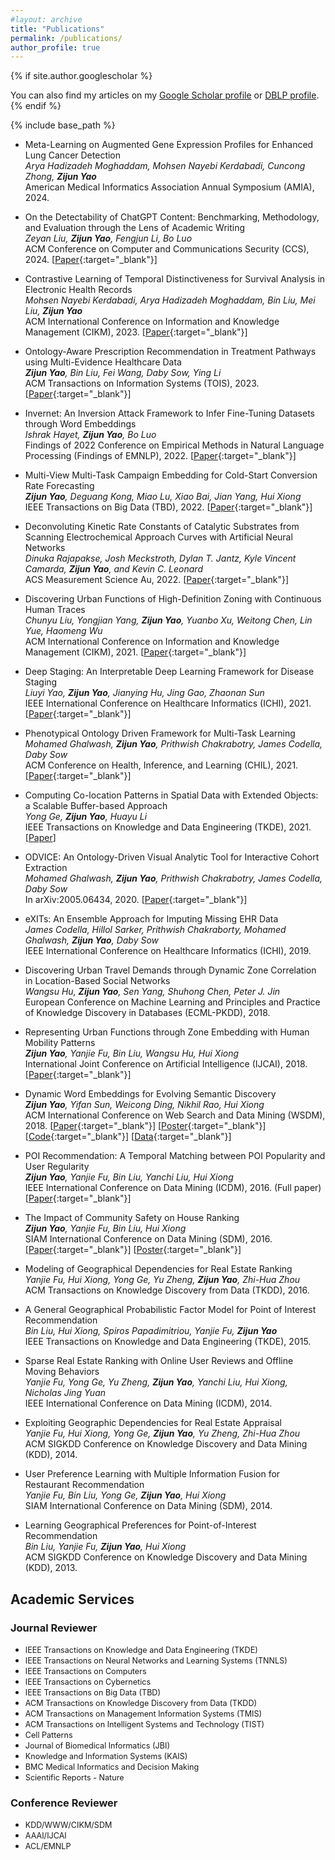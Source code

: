```yaml
---
#layout: archive
title: "Publications"
permalink: /publications/
author_profile: true
---
```


{% if site.author.googlescholar %}
  <div class="wordwrap">You can also find my articles on my <a href="{{site.author.googlescholar}}">Google Scholar profile</a> or <a href="https://dblp.org/pid/134/4025-1.html">DBLP profile</a>.</div>
{% endif %}

{% include base_path %}

<style>
.myDiv {
  font-size:0.9em;
}
</style>

- Meta-Learning on Augmented Gene Expression Profiles for Enhanced Lung Cancer Detection\
_Arya Hadizadeh Moghaddam, Mohsen Nayebi Kerdabadi, Cuncong Zhong, **Zijun Yao**_\
American Medical Informatics Association Annual Symposium (AMIA), 2024.

- On the Detectability of ChatGPT Content: Benchmarking, Methodology, and Evaluation through the Lens of Academic Writing\
_Zeyan Liu, **Zijun Yao**, Fengjun Li, Bo Luo_\
ACM Conference on Computer and Communications Security (CCS), 2024. [[Paper](https://arxiv.org/pdf/2306.05524){:target="_blank"}]

- Contrastive Learning of Temporal Distinctiveness for Survival Analysis in Electronic Health Records\
_Mohsen Nayebi Kerdabadi, Arya Hadizadeh Moghaddam, Bin Liu, Mei Liu, **Zijun Yao**_\
ACM International Conference on Information and Knowledge Management (CIKM), 2023. [[Paper](https://dl.acm.org/doi/pdf/10.1145/3583780.3614824){:target="_blank"}]

- Ontology-Aware Prescription Recommendation in Treatment Pathways using Multi-Evidence Healthcare Data\
_**Zijun Yao**, Bin Liu, Fei Wang, Daby Sow, Ying Li_\
ACM Transactions on Information Systems (TOIS), 2023. [[Paper](https://ittc.ku.edu/~zyao/docs/3579994.pdf){:target="_blank"}]

- Invernet: An Inversion Attack Framework to Infer Fine-Tuning Datasets through Word Embeddings\
_Ishrak Hayet, **Zijun Yao**, Bo Luo_\
Findings of 2022 Conference on Empirical Methods in Natural Language Processing (Findings of EMNLP), 2022. [[Paper](https://ittc.ku.edu/~zyao/docs/INVERNET_EMNLP_2022.pdf){:target="_blank"}]

- Multi-View Multi-Task Campaign Embedding for Cold-Start Conversion Rate Forecasting\
_**Zijun Yao**, Deguang Kong, Miao Lu, Xiao Bai, Jian Yang, Hui Xiong_\
IEEE Transactions on Big Data (TBD), 2022. [[Paper](https://ittc.ku.edu/~zyao/docs/9741334.pdf){:target="_blank"}]

- Deconvoluting Kinetic Rate Constants of Catalytic Substrates from Scanning Electrochemical Approach Curves with Artificial Neural Networks\
_Dinuka Rajapakse, Josh Meckstroth, Dylan T. Jantz, Kyle Vincent Camarda, **Zijun Yao**, and Kevin C. Leonard_\
ACS Measurement Science Au, 2022. [[Paper](https://pubs.acs.org/doi/pdf/10.1021/acsmeasuresciau.2c00056){:target="_blank"}]

- Discovering Urban Functions of High-Definition Zoning with Continuous Human Traces\
_Chunyu Liu, Yongjian Yang, **Zijun Yao**, Yuanbo Xu, Weitong Chen, Lin Yue, Haomeng Wu_\
ACM International Conference on Information and Knowledge Management (CIKM), 2021. [[Paper](https://dl.acm.org/doi/10.1145/3459637.3482253){:target="_blank"}]

- Deep Staging: An Interpretable Deep Learning Framework for Disease Staging\
_Liuyi Yao, **Zijun Yao**, Jianying Hu, Jing Gao, Zhaonan Sun_\
IEEE International Conference on Healthcare Informatics (ICHI), 2021. [[Paper](https://ittc.ku.edu/~zyao/docs/ICHI21_Deep_staging.pdf){:target="_blank"}]

- Phenotypical Ontology Driven Framework for Multi-Task Learning\
_Mohamed Ghalwash, **Zijun Yao**, Prithwish Chakrabotry, James Codella, Daby Sow_\
ACM Conference on Health, Inference, and Learning (CHIL), 2021. [[Paper](https://dl.acm.org/doi/pdf/10.1145/3450439.3451881){:target="_blank"}]

- Computing Co-location Patterns in Spatial Data with Extended Objects: a Scalable Buffer-based Approach\
_Yong Ge, **Zijun Yao**, Huayu Li_\
IEEE Transactions on Knowledge and Data Engineering (TKDE), 2021. [[Paper](https://ieeexplore.ieee.org/document/8770160)]

- ODVICE: An Ontology-Driven Visual Analytic Tool for Interactive Cohort Extraction\
_Mohamed Ghalwash, **Zijun Yao**, Prithwish Chakrabotry, James Codella, Daby Sow_\
In arXiv:2005.06434, 2020. [[Paper](https://arxiv.org/pdf/2005.06434){:target="_blank"}]

- eXITs: An Ensemble Approach for Imputing Missing EHR Data\
_James Codella, Hillol Sarker, Prithwish Chakraborty, Mohamed Ghalwash, **Zijun Yao**, Daby Sow_\
IEEE International Conference on Healthcare Informatics (ICHI), 2019.

- Discovering Urban Travel Demands through Dynamic Zone Correlation in Location-Based Social Networks\
_Wangsu Hu, **Zijun Yao**, Sen Yang, Shuhong Chen, Peter J. Jin_\
European Conference on Machine Learning and Principles and Practice of Knowledge Discovery in Databases (ECML-PKDD), 2018.

- Representing Urban Functions through Zone Embedding with Human Mobility Patterns\
_**Zijun Yao**, Yanjie Fu, Bin Liu, Wangsu Hu, Hui Xiong_\
International Joint Conference on Artificial Intelligence (IJCAI), 2018. [[Paper](https://ittc.ku.edu/~zyao/docs/YaoIJCAI18.pdf){:target="_blank"}]

- Dynamic Word Embeddings for Evolving Semantic Discovery\
_**Zijun Yao**, Yifan Sun, Weicong Ding, Nikhil Rao, Hui Xiong_\
ACM International Conference on Web Search and Data Mining (WSDM), 2018. [[Paper](https://ittc.ku.edu/~zyao/docs/DW2V.pdf){:target="_blank"}] [[Poster](https://ittc.ku.edu/~zyao/docs/WSDM18_poster.pdf){:target="_blank"}] [[Code](https://github.com/yifan0sun/DynamicWord2Vec?tab=readme-ov-file){:target="_blank"}] [[Data](https://kansas-my.sharepoint.com/:f:/g/personal/z461y203_home_ku_edu/Enf0TOUjBztKg395G6vQnv4BtcGrs24uiNx22dLn3GYXBg?e=VchrWk){:target="_blank"}]

- POI Recommendation: A Temporal Matching between POI Popularity and User Regularity\
_**Zijun Yao**, Yanjie Fu, Bin Liu, Yanchi Liu, Hui Xiong_\
IEEE International Conference on Data Mining (ICDM), 2016. (Full paper) [[Paper](https://ittc.ku.edu/~zyao/docs/yao2016poi.pdf){:target="_blank"}]

- The Impact of Community Safety on House Ranking\
_**Zijun Yao**, Yanjie Fu, Bin Liu, Hui Xiong_\
SIAM International Conference on Data Mining (SDM), 2016. [[Paper](https://ittc.ku.edu/~zyao/docs/yao2016impact.pdf){:target="_blank"}] [[Poster](https://ittc.ku.edu/~zyao/docs/SDM16poster.pdf){:target="_blank"}]

- Modeling of Geographical Dependencies for Real Estate Ranking\
_Yanjie Fu, Hui Xiong, Yong Ge, Yu Zheng, **Zijun Yao**, Zhi-Hua Zhou_\
ACM Transactions on Knowledge Discovery from Data (TKDD), 2016.

- A General Geographical Probabilistic Factor Model for Point of Interest Recommendation\
_Bin Liu, Hui Xiong, Spiros Papadimitriou, Yanjie Fu, **Zijun Yao**_\
IEEE Transactions on Knowledge and Data Engineering (TKDE), 2015.

- Sparse Real Estate Ranking with Online User Reviews and Offline Moving Behaviors\
_Yanjie Fu, Yong Ge, Yu Zheng, **Zijun Yao**, Yanchi Liu, Hui Xiong, Nicholas Jing Yuan_\
IEEE International Conference on Data Mining (ICDM), 2014.

- Exploiting Geographic Dependencies for Real Estate Appraisal\
_Yanjie Fu, Hui Xiong, Yong Ge, **Zijun Yao**, Yu Zheng, Zhi-Hua Zhou_\
ACM SIGKDD Conference on Knowledge Discovery and Data Mining (KDD), 2014.

- User Preference Learning with Multiple Information Fusion for Restaurant Recommendation\
_Yanjie Fu, Bin Liu, Yong Ge, **Zijun Yao**, Hui Xiong_\
SIAM International Conference on Data Mining (SDM), 2014.

- Learning Geographical Preferences for Point-of-Interest Recommendation\
_Bin Liu, Yanjie Fu, **Zijun Yao**, Hui Xiong_\
ACM SIGKDD Conference on Knowledge Discovery and Data Mining (KDD), 2013.

## Academic Services
### Journal Reviewer
- <div class=myDiv>IEEE Transactions on Knowledge and Data Engineering (TKDE)</div>
- <div class=myDiv>IEEE Transactions on Neural Networks and Learning Systems (TNNLS)</div>
- <div class=myDiv>IEEE Transactions on Computers</div>
- <div class=myDiv>IEEE Transactions on Cybernetics</div>
- <div class=myDiv>IEEE Transactions on Big Data (TBD)</div>
- <div class=myDiv>ACM Transactions on Knowledge Discovery from Data (TKDD)</div>
- <div class=myDiv>ACM Transactions on Management Information Systems (TMIS)</div>
- <div class=myDiv>ACM Transactions on Intelligent Systems and Technology (TIST)</div>
- <div class=myDiv>Cell Patterns</div>
- <div class=myDiv>Journal of Biomedical Informatics (JBI)</div>
- <div class=myDiv>Knowledge and Information Systems (KAIS)</div>
- <div class=myDiv>BMC Medical Informatics and Decision Making</div>
- <div class=myDiv>Scientific Reports - Nature</div>


### Conference Reviewer
- <div class=myDiv>KDD/WWW/CIKM/SDM</div>
- <div class=myDiv>AAAI/IJCAI</div>
- <div class=myDiv>ACL/EMNLP</div>
